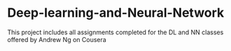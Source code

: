 # Deep-learning-and-Neural-Network
This project includes all assignments completed for the DL and NN classes offered by Andrew Ng on Cousera

